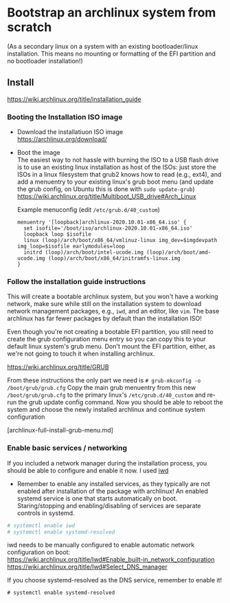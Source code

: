 # Bootstrap an archlinux system from scratch
(As a secondary linux on a system with an existing bootloader/linux installation.  This means no mounting or formatting of the EFI partition and no bootloader installation!)

## Install
 https://wiki.archlinux.org/title/installation_guide  
 
### Booting the Installation ISO image
* Download the installatiuon ISO image   
  https://archlinux.org/download/
* Boot the image  
  The easiest way to not hassle with burning the ISO to a USB flash drive is to use an existing linux installation as host of the ISOs: just store the ISOs
  in a linux filesystem that grub2 knows how to read (e.g., ext4), and add a menuentry to your existing linux's grub boot menu (and update the grub config, on
  Ubuntu this is done with ```sudo update-grub```)  
  https://wiki.archlinux.org/title/Multiboot_USB_drive#Arch_Linux  
  
  Example menuconfig (edit ```/etc/grub.d/40_custom```)
  ```
  menuentry '[loopback]archlinux-2020.10.01-x86_64.iso' {
	set isofile='/boot/iso/archlinux-2020.10.01-x86_64.iso'
	loopback loop $isofile
	linux (loop)/arch/boot/x86_64/vmlinuz-linux img_dev=$imgdevpath img_loop=$isofile earlymodules=loop
	initrd (loop)/arch/boot/intel-ucode.img (loop)/arch/boot/amd-ucode.img (loop)/arch/boot/x86_64/initramfs-linux.img
  }
  ```
  
### Follow the installation guide instructions
This will create a bootable archlinux system, but you won't have a working network, make sure while still on the installation system to download network
management packages, e.g., ```iwd```, and an editor, like ```vim```.  The base archlinux has far fewer packages by default than the installation ISO!

Even though you're not creating a bootable EFI partition, you still need to create the grub configuration menu entry so you can copy this to your default linux
system's grub menu.   Don't mount the EFI partition, either, as we're not going to touch it when installing archlinux.

https://wiki.archlinux.org/title/GRUB  

From these instructions the only part we need is ```# grub-mkconfig -o /boot/grub/grub.cfg```   Copy the main grub menuentry from this new ```/boot/grub/grub.cfg``` to the primary linux's ```/etc/grub.d/40_custom``` and re-run the grub update config command.  Now you should be able to reboot the system and choose the newly installed archlinux and continue system configuration

[archlinux-full-install-grub-menu.md]

### Enable basic services / networking
If you included a network manager during the installation process, you should be able to configure and enable it now.  I used [iwd](https://wiki.archlinux.org/title/Iwd#top-page)
* Remember to enable any installed services, as they typically are not enabled after installation of the package with archlinux!   An enabled systemd service is one that starts automatically on boot.   Staring/stopping and enabling/disabling of services are separate controls in systemd.
```bash
# systemctl enable iwd
# systemctl enable systemd-resolved
```
iwd needs to be manually configured to enable automatic network configuration on boot:  
https://wiki.archlinux.org/title/Iwd#Enable_built-in_network_configuration  
https://wiki.archlinux.org/title/Iwd#Select_DNS_manager

If you choose systemd-resolved as the DNS service, remember to enable it!  

```
# systemctl enable systemd-resolved
```


 

